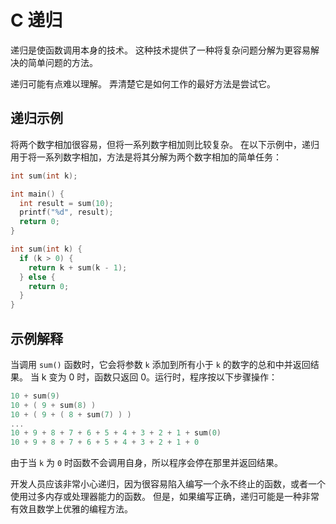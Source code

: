 C 递归
===

递归是使函数调用本身的技术。 这种技术提供了一种将复杂问题分解为更容易解决的简单问题的方法。

递归可能有点难以理解。 弄清楚它是如何工作的最好方法是尝试它。

## 递归示例

将两个数字相加很容易，但将一系列数字相加则比较复杂。 在以下示例中，递归用于将一系列数字相加，方法是将其分解为两个数字相加的简单任务：

```c
int sum(int k);

int main() {
  int result = sum(10);
  printf("%d", result);
  return 0;
}

int sum(int k) {
  if (k > 0) {
    return k + sum(k - 1);
  } else {
    return 0;
  }
}
```

## 示例解释

当调用 `sum()` 函数时，它会将参数 `k` 添加到所有小于 `k` 的数字的总和中并返回结果。 当 k 变为 0 时，函数只返回 0。运行时，程序按以下步骤操作：

```c
10 + sum(9)
10 + ( 9 + sum(8) )
10 + ( 9 + ( 8 + sum(7) ) )
...
10 + 9 + 8 + 7 + 6 + 5 + 4 + 3 + 2 + 1 + sum(0)
10 + 9 + 8 + 7 + 6 + 5 + 4 + 3 + 2 + 1 + 0
```

由于当 `k` 为 `0` 时函数不会调用自身，所以程序会停在那里并返回结果。

开发人员应该非常小心递归，因为很容易陷入编写一个永不终止的函数，或者一个使用过多内存或处理器能力的函数。 但是，如果编写正确，递归可能是一种非常有效且数学上优雅的编程方法。

